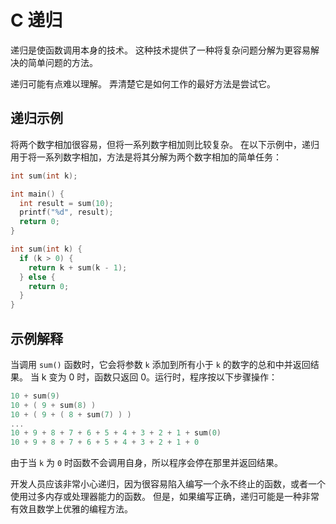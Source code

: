 C 递归
===

递归是使函数调用本身的技术。 这种技术提供了一种将复杂问题分解为更容易解决的简单问题的方法。

递归可能有点难以理解。 弄清楚它是如何工作的最好方法是尝试它。

## 递归示例

将两个数字相加很容易，但将一系列数字相加则比较复杂。 在以下示例中，递归用于将一系列数字相加，方法是将其分解为两个数字相加的简单任务：

```c
int sum(int k);

int main() {
  int result = sum(10);
  printf("%d", result);
  return 0;
}

int sum(int k) {
  if (k > 0) {
    return k + sum(k - 1);
  } else {
    return 0;
  }
}
```

## 示例解释

当调用 `sum()` 函数时，它会将参数 `k` 添加到所有小于 `k` 的数字的总和中并返回结果。 当 k 变为 0 时，函数只返回 0。运行时，程序按以下步骤操作：

```c
10 + sum(9)
10 + ( 9 + sum(8) )
10 + ( 9 + ( 8 + sum(7) ) )
...
10 + 9 + 8 + 7 + 6 + 5 + 4 + 3 + 2 + 1 + sum(0)
10 + 9 + 8 + 7 + 6 + 5 + 4 + 3 + 2 + 1 + 0
```

由于当 `k` 为 `0` 时函数不会调用自身，所以程序会停在那里并返回结果。

开发人员应该非常小心递归，因为很容易陷入编写一个永不终止的函数，或者一个使用过多内存或处理器能力的函数。 但是，如果编写正确，递归可能是一种非常有效且数学上优雅的编程方法。

